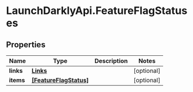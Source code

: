 # LaunchDarklyApi.FeatureFlagStatuses

## Properties
Name | Type | Description | Notes
------------ | ------------- | ------------- | -------------
**links** | [**Links**](Links.md) |  | [optional] 
**items** | [**[FeatureFlagStatus]**](FeatureFlagStatus.md) |  | [optional] 


